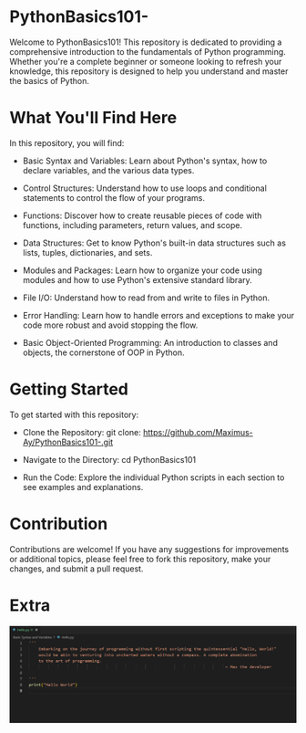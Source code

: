 # PythonBasics101-
Welcome to PythonBasics101! This repository is dedicated to providing a comprehensive introduction to the fundamentals of Python programming. Whether you're a complete beginner or someone looking to refresh your knowledge, this repository is designed to help you understand and master the basics of Python.

# What You'll Find Here
In this repository, you will find:

- Basic Syntax and Variables: Learn about Python's syntax, how to declare variables, and the various data types.

- Control Structures: Understand how to use loops and conditional statements to control the flow of your programs.

- Functions: Discover how to create reusable pieces of code with functions, including parameters, return values, and scope.

- Data Structures: Get to know Python's built-in data structures such as lists, tuples, dictionaries, and sets.

- Modules and Packages: Learn how to organize your code using modules and how to use Python's extensive standard library.

- File I/O: Understand how to read from and write to files in Python.

- Error Handling: Learn how to handle errors and exceptions to make your code more robust and avoid stopping the flow.

- Basic Object-Oriented Programming: An introduction to classes and objects, the cornerstone of OOP in Python.

# Getting Started
To get started with this repository:

- Clone the Repository: git clone: https://github.com/Maximus-Ay/PythonBasics101-.git

- Navigate to the Directory: cd PythonBasics101

- Run the Code: Explore the individual Python scripts in each section to see examples and explanations.

# Contribution
Contributions are welcome! If you have any suggestions for improvements or additional topics, please feel free to fork this repository, make your changes, and submit a pull request.

# Extra 
![alt text](image.png)